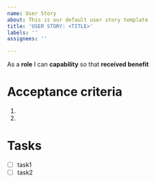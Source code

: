 ```yaml
---
name: User Story
about: This is our default user story template
title: 'USER STORY: <TITLE>'
labels: ''
assignees: ''

---
```


As a **role** I can **capability** so that **received benefit**
  
# Acceptance criteria
  1.
  2.
  
# Tasks
- [ ] task1
- [ ] task2
